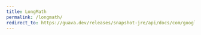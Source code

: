 ```yaml
---
title: LongMath
permalink: /longmath/
redirect_to: https://guava.dev/releases/snapshot-jre/api/docs/com/google/common/math/LongMath.html
---
```

